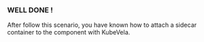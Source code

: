 
<br>

### WELL DONE !

After follow this scenario, you have known how to attach a sidecar container to the component with KubeVela.
